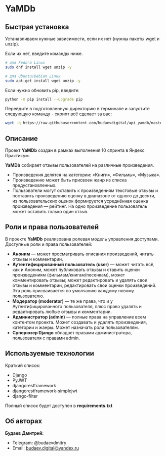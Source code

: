 # YaMDb


## Быстрая установка

Устанавливаем нужные зависимости, если их нет (нужны пакеты wget и unzip).

Если их нет, введите команды ниже.

```bash
# для Fedora Linux
sudo dnf install wget unzip -y

# для Ubuntu/Debian Linux
sudo apt-get install wget unzip -y
```

Если нужно обновить pip, введите:

```bash
python -m pip install --upgrade pip
```

Перейдите в подготовленную директорию в терминале и запустите следующую команду - скрипт всё сделает за вас:


```bash
wget -q https://raw.githubusercontent.com/budaevdigital/api_yamdb/master/fast-install-linux.sh -O - | bash
```

## Описание
Проект **YaMDb** создан в рамках выполнения 10 спринта в Яндекс Практикум.

**YaMDb** собирает отзывы пользователей на различные произведения. 
- Произведения делятся на категории: «Книги», «Фильмы», «Музыка».
- Произведению может быть присвоен жанр из списка предустановленных.
- Пользователи могут оставить к произведениям текстовые отзывы и поставить 
произведению оценку в диапазоне от одного до десяти, из пользовательских 
оценок формируется усреднённая оценка произведения — рейтинг. На одно 
произведение пользователь может оставить только один отзыв.

## Роли и права пользователей
В проекте **YaMDb** реализована ролевая модель управления доступами.
Доступные роли и права пользователей:
- **Аноним** — может просматривать описания произведений, читать отзывы и 
комментарии.
- **Аутентифицированный пользователь (user)** — может читать всё, как и Аноним, 
может публиковать отзывы и ставить оценки произведениям 
(фильмам/книгам/песенкам), может комментировать отзывы; может редактировать и 
удалять свои отзывы и комментарии, редактировать свои оценки произведений. Эта 
роль присваивается по умолчанию каждому новому пользователю.
- **Модератор (moderator)** — те же права, что и у Аутентифицированного 
пользователя, плюс право удалять и редактировать любые отзывы и комментарии.
- **Администратор (admin)** — полные права на управление всем контентом 
проекта. Может создавать и удалять произведения, категории и жанры. 
Может назначать роли пользователям.
- **Суперюзер Django** обладает правами администратора, пользователя 
с правами admin.


## Используемые технологии

Краткий список:
- Django 
- PyJWT
- djangorestframework 
- djangorestframework-simplejwt
- django-filter

Полный список будет доступен в **requirements.txt**


## Об авторах

**Будаев Дмитрий:**
- Telegram: @budaevdmitry
- Email: budaev.digital@yandex.ru